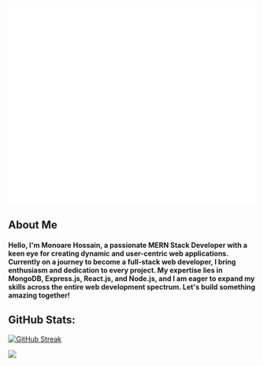 <div align="center">
	<br>
	<a href="https://raw.githubusercontent.com/sindresorhus/css-in-readme-like-wat/main/readme.md">
	<a href="https://github.com/sindresorhus/css-in-readme-like-wat/blame/main/header.svg">
		<img src="header.svg" width="1200" height="400" alt="Click to see the source">
	</a>
	<br>
</div>


## About Me
#### Hello, I'm Monoare Hossain, a passionate MERN Stack Developer with a keen eye for creating dynamic and user-centric web applications. Currently on a journey to become a full-stack web developer, I bring enthusiasm and dedication to every project. My expertise lies in MongoDB, Express.js, React.js, and Node.js, and I am eager to expand my skills across the entire web development spectrum. Let's build something amazing together!


## GitHub Stats:

[![GitHub Streak](https://github-readme-streak-stats.herokuapp.com?user=monoare&theme=monokai)](https://git.io/streak-stats)

![](http://github-profile-summary-cards.vercel.app/api/cards/repos-per-language?username=monoare&theme=default)

